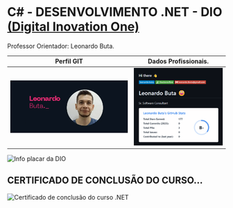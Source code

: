 # C# - DESENVOLVIMENTO .NET - DIO [(Digital Inovation One)](https://dio.me/)

Professor Orientador: Leonardo Buta.


| Perfil GIT | Dados Profissionais. |
|---------------------------------------------|----------------------------------------| 
|<a href="https://github.com/leonardo-buta/leonardo-buta"> <img src="./assets/Foto_professor.png" alt="Foto do pefil Leonardo Buta"></a> | <a href="https://github.com/leonardo-buta/leonardo-buta"><Img src="./assets/dados_perfil.png" alt="Dados porfissionais do professor"></a> |

<img src="https://github.com/MarciaMoreno/CSS_DIO/raw/main/Captura%20de%20tela%202025-01-12%20081955.png?raw=true" alt="Info placar da DIO">

## CERTIFICADO DE CONCLUSÃO DO CURSO...
<img src=" " alt="Certificado de conclusão do curso .NET">

